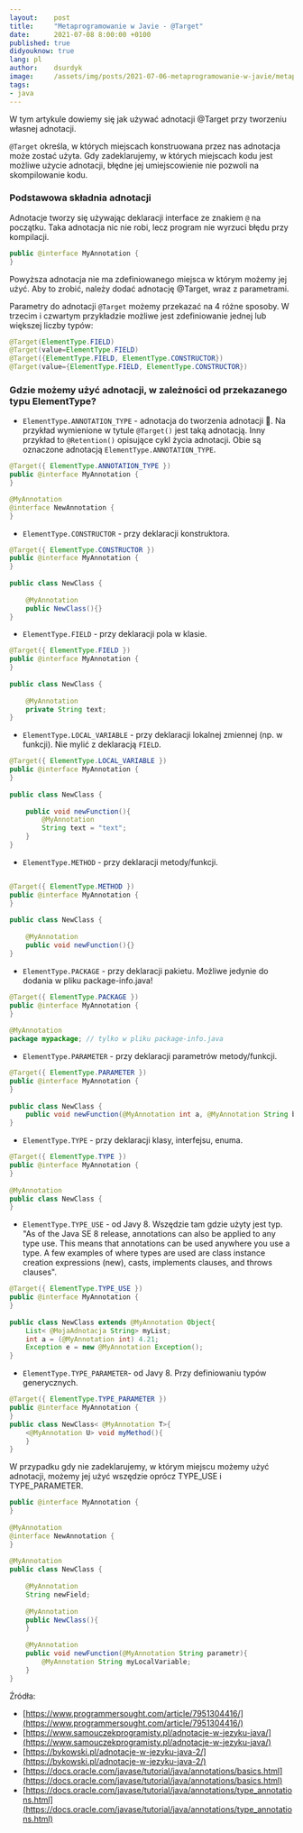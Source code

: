 ```yaml
---
layout:    post
title:     "Metaprogramowanie w Javie - @Target"
date:      2021-07-08 8:00:00 +0100
published: true
didyouknow: true
lang: pl
author:    dsurdyk
image:     /assets/img/posts/2021-07-06-metaprogramowanie-w-javie/metaprogramowanie.jpg
tags:
- java
---
```

W tym artykule dowiemy się jak używać adnotacji @Target przy tworzeniu własnej adnotacji.

`@Target` określa, w których miejscach konstruowana przez nas adnotacja może zostać użyta. Gdy zadeklarujemy, w których miejscach kodu jest możliwe użycie adnotacji, błędne jej umiejscowienie nie pozwoli na skompilowanie kodu.

### Podstawowa składnia adnotacji
Adnotacje tworzy się używając deklaracji interface ze znakiem `@` na początku. Taka adnotacja nic nie robi, lecz program nie wyrzuci błędu przy kompilacji.

```java
public @interface MyAnnotation {
}
```
Powyższa adnotacja nie ma zdefiniowanego miejsca w którym możemy jej użyć. Aby to zrobić, należy dodać adnotację @Target, wraz z parametrami.

Parametry do adnotacji `@Target` możemy przekazać na 4 różne sposoby. W trzecim i czwartym przykładzie możliwe jest zdefiniowanie jednej lub większej liczby typów:

```java
@Target(ElementType.FIELD)
@Target(value=ElementType.FIELD)
@Target({ElementType.FIELD, ElementType.CONSTRUCTOR})
@Target(value={ElementType.FIELD, ElementType.CONSTRUCTOR})
```
### Gdzie możemy użyć adnotacji, w zależności od przekazanego typu ElementType?

* `ElementType.ANNOTATION_TYPE` - adnotacja do tworzenia adnotacji 🙂. Na przykład wymienione w tytule `@Target()` jest taką adnotacją. Inny przykład to `@Retention()` opisujące cykl życia adnotacji. Obie są oznaczone adnotacją `ElementType.ANNOTATION_TYPE`. 

```java
@Target({ ElementType.ANNOTATION_TYPE })
public @interface MyAnnotation {
}

@MyAnnotation
@interface NewAnnotation {
}
```

* `ElementType.CONSTRUCTOR` - przy deklaracji konstruktora.

```java
@Target({ ElementType.CONSTRUCTOR })
public @interface MyAnnotation {
}
 
public class NewClass {
     
    @MyAnnotation
    public NewClass(){}
}
```

* `ElementType.FIELD` - przy deklaracji pola w klasie.

```java
@Target({ ElementType.FIELD })
public @interface MyAnnotation {
}
 
public class NewClass {
     
    @MyAnnotation
    private String text;
}
```
* `ElementType.LOCAL_VARIABLE` - przy deklaracji lokalnej zmiennej (np. w funkcji). Nie mylić z deklaracją `FIELD`.

```java
@Target({ ElementType.LOCAL_VARIABLE })
public @interface MyAnnotation {
}
 
public class NewClass {
     
    public void newFunction(){
        @MyAnnotation
        String text = "text";
    }
}
```
* `ElementType.METHOD` - przy deklaracji metody/funkcji.

```java

@Target({ ElementType.METHOD })
public @interface MyAnnotation {
}
 
public class NewClass {
 
    @MyAnnotation
    public void newFunction(){}
}
```
* `ElementType.PACKAGE` - przy deklaracji pakietu. Możliwe jedynie do dodania w pliku package-info.java!

```java
@Target({ ElementType.PACKAGE })
public @interface MyAnnotation {
}
 
@MyAnnotation
package mypackage; // tylko w pliku package-info.java
```
* `ElementType.PARAMETER` - przy deklaracji parametrów metody/funkcji.

```java
@Target({ ElementType.PARAMETER })
public @interface MyAnnotation {
}
 
public class NewClass {
    public void newFunction(@MyAnnotation int a, @MyAnnotation String b){}
}
```
* `ElementType.TYPE` - przy deklaracji klasy, interfejsu, enuma.

```java
@Target({ ElementType.TYPE })
public @interface MyAnnotation {
}
 
@MyAnnotation
public class NewClass {
}
```
* `ElementType.TYPE_USE` - od Javy 8. Wszędzie tam gdzie użyty jest typ. "As of the Java SE 8 release, annotations can also be applied to any type use. This means that annotations can be used anywhere you use a type. A few examples of where types are used are class instance creation expressions (new), casts, implements clauses, and throws clauses".

```java
@Target({ ElementType.TYPE_USE })
public @interface MyAnnotation {
}
 
public class NewClass extends @MyAnnotation Object{
    List< @MojaAdnotacja String> myList;
    int a = (@MyAnnotation int) 4.21;
    Exception e = new @MyAnnotation Exception();
}
```
* `ElementType.TYPE_PARAMETER`- od Javy 8. Przy definiowaniu typów generycznych.

```java
@Target({ ElementType.TYPE_PARAMETER })
public @interface MyAnnotation {
}
public class NewClass< @MyAnnotation T>{
    <@MyAnnotation U> void myMethod(){
    }
}
```

W przypadku gdy nie zadeklarujemy, w którym miejscu możemy użyć adnotacji, możemy jej użyć wszędzie oprócz TYPE_USE i TYPE_PARAMETER.

```java
public @interface MyAnnotation {
}
 
@MyAnnotation
@interface NewAnnotation {
}
 
@MyAnnotation
public class NewClass {
 
    @MyAnnotation
    String newField;
 
    @MyAnnotation
    public NewClass(){
    }
 
    @MyAnnotation
    public void newFunction(@MyAnnotation String parametr){
        @MyAnnotation String myLocalVariable;
    }
}
```

Źródła:
* [https://www.programmersought.com/article/7951304416/](https://www.programmersought.com/article/7951304416/)
* [https://www.samouczekprogramisty.pl/adnotacje-w-jezyku-java/](https://www.samouczekprogramisty.pl/adnotacje-w-jezyku-java/)
* [https://bykowski.pl/adnotacje-w-jezyku-java-2/](https://bykowski.pl/adnotacje-w-jezyku-java-2/)
* [https://docs.oracle.com/javase/tutorial/java/annotations/basics.html](https://docs.oracle.com/javase/tutorial/java/annotations/basics.html)
* [https://docs.oracle.com/javase/tutorial/java/annotations/type_annotations.html](https://docs.oracle.com/javase/tutorial/java/annotations/type_annotations.html)
